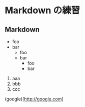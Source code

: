 # Markdown の練習

## Markdown

* foo
* bar
  * foo
  * bar
    * foo 
    * bar

1. aaa
1. bbb
1. ccc

(google)[http://google.com]
